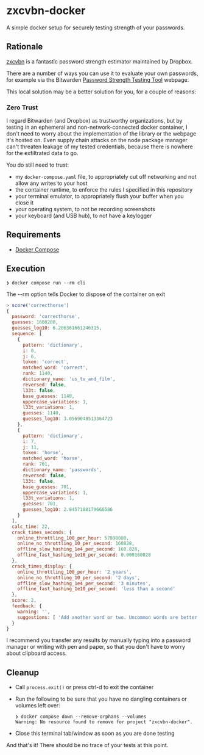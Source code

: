 # zxcvbn-docker

A simple docker setup for securely testing strength of your passwords.

## Rationale

[zxcvbn](https://github.com/dropbox/zxcvbn) is a fantastic password strength estimator maintained by Dropbox.

There are a number of ways you can use it to evaluate your own passwords,
for example via the Bitwarden
[Password Strength Testing Tool](https://bitwarden.com/password-strength/)
webpage.

This local solution may be a better solution for you, for a couple of reasons:

### Zero Trust

I regard Bitwarden (and Dropbox) as trustworthy organizations, but by testing in an ephemeral and non-network-connected docker container, I don't need to worry about the implementation of the library or the webpage it's hosted on. Even supply chain attacks on the node package manager can't threaten leakage of my tested credentials, because there is nowhere for the exfiltrated data to go.

You do still need to trust:

- my `docker-compose.yaml` file, to appropriately cut off networking and not allow any writes to your host
- the container runtime, to enforce the rules I specified in this repository
- your terminal emulator, to appropriately flush your buffer when you close it
- your operating system, to not be recording screenshots
- your keyboard (and USB hub), to not have a keylogger

## Requirements

- [Docker Compose](https://docs.docker.com/compose/install/)

## Execution

```shell
❯ docker compose run --rm cli
```

The --rm option tells Docker to dispose of the container on exit

```javascript
> score('correcthorse')
{
  password: 'correcthorse',
  guesses: 1608280,
  guesses_log10: 6.206361661246315,
  sequence: [
    {
      pattern: 'dictionary',
      i: 0,
      j: 6,
      token: 'correct',
      matched_word: 'correct',
      rank: 1140,
      dictionary_name: 'us_tv_and_film',
      reversed: false,
      l33t: false,
      base_guesses: 1140,
      uppercase_variations: 1,
      l33t_variations: 1,
      guesses: 1140,
      guesses_log10: 3.0569048513364723
    },
    {
      pattern: 'dictionary',
      i: 7,
      j: 11,
      token: 'horse',
      matched_word: 'horse',
      rank: 701,
      dictionary_name: 'passwords',
      reversed: false,
      l33t: false,
      base_guesses: 701,
      uppercase_variations: 1,
      l33t_variations: 1,
      guesses: 701,
      guesses_log10: 2.8457180179666586
    }
  ],
  calc_time: 22,
  crack_times_seconds: {
    online_throttling_100_per_hour: 57898080,
    online_no_throttling_10_per_second: 160828,
    offline_slow_hashing_1e4_per_second: 160.828,
    offline_fast_hashing_1e10_per_second: 0.000160828
  },
  crack_times_display: {
    online_throttling_100_per_hour: '2 years',
    online_no_throttling_10_per_second: '2 days',
    offline_slow_hashing_1e4_per_second: '3 minutes',
    offline_fast_hashing_1e10_per_second: 'less than a second'
  },
  score: 2,
  feedback: {
    warning: '',
    suggestions: [ 'Add another word or two. Uncommon words are better.' ]
  }
}
```

I recommend you transfer any results by manually typing into a password manager or writing with pen and paper,
so that you don't have to worry about clipboard access.

## Cleanup

- Call `process.exit()` or press ctrl-d to exit the container
- Run the following to be sure that you have no dangling containers or volumes left over:

  ```shell
  ❯ docker compose down --remove-orphans --volumes
  Warning: No resource found to remove for project "zxcvbn-docker".
  ```

- Close this terminal tab/window as soon as you are done testing

And that's it! There should be no trace of your tests at this point.
